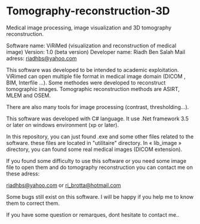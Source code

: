 Tomography-reconstruction-3D
============================

Medical image processing, image visualization and 3D tomography reconstruction.

Software name: ViRiMed (visualization and reconstruction of medical image)
Version: 1.0 (beta version)
Developer name: Riadh Ben Salah
Mail adress: riadhbs@yahoo.com



This software was developed to be intended to academic exploitation.
ViRimed can open multiple file format in medical image domain (DICOM , BIM, Interfile ...).
Some methodes were developed to reconstruct tomographic images. Tomographic reconstruction methods are ASIRT, MLEM and OSEM.

There are also many tools for image processing (contrast, thresholding...).

This software was developed with C# language. It use .Net framework 3.5 or later on windows environment (xp or later).

In this repository, you can just found .exe and some other files related to the software. these files are located in "utilitaire" directory. In « lib_image » directory, you can found some real medical images (DICOM extension).

If you found some difficulty to use this software or you need some image file to open them and do tomography reconstruction you can contact me on these adress:

riadhbs@yahoo.com
or
ri_brotta@hotmail.com

Some bugs still exist on this software. I will be happy if you help me to know them to correct them.

If you have some question or remarques, dont hesitate to contact me..
